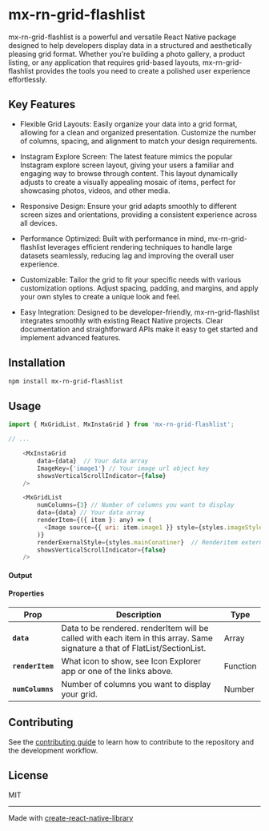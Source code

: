 # mx-rn-grid-flashlist

mx-rn-grid-flashlist is a powerful and versatile React Native package designed to help developers display data in a structured and aesthetically pleasing grid format. Whether you're building a photo gallery, a product listing, or any application that requires grid-based layouts, mx-rn-grid-flashlist provides the tools you need to create a polished user experience effortlessly.

## Key Features

- Flexible Grid Layouts: Easily organize your data into a grid format, allowing for a clean and organized presentation. Customize the number of columns, spacing, and alignment to match your design requirements.

- Instagram Explore Screen: The latest feature mimics the popular Instagram explore screen layout, giving your users a familiar and engaging way to browse through content. This layout dynamically adjusts to create a visually appealing mosaic of items, perfect for showcasing photos, videos, and other media.

- Responsive Design: Ensure your grid adapts smoothly to different screen sizes and orientations, providing a consistent experience across all devices.

- Performance Optimized: Built with performance in mind, mx-rn-grid-flashlist leverages efficient rendering techniques to handle large datasets seamlessly, reducing lag and improving the overall user experience.

- Customizable: Tailor the grid to fit your specific needs with various customization options. Adjust spacing, padding, and margins, and apply your own styles to create a unique look and feel.

- Easy Integration: Designed to be developer-friendly, mx-rn-grid-flashlist integrates smoothly with existing React Native projects. Clear documentation and straightforward APIs make it easy to get started and implement advanced features.

## Installation

```sh
npm install mx-rn-grid-flashlist
```

## Usage

```js
import { MxGridList, MxInstaGrid } from 'mx-rn-grid-flashlist';

// ...

    <MxInstaGrid
        data={data}  // Your data array
        ImageKey={'image1'} // Your image url object key
        showsVerticalScrollIndicator={false}
    />

    <MxGridList
        numColumns={3} // Number of columns you want to display
        data={data} // Your data array
        renderItem={({ item }: any) => (
          <Image source={{ uri: item.image1 }} style={styles.imageStyle} />
        )}
        renderExernalStyle={styles.mainConatiner}  // Renderitem external view style
        showsVerticalScrollIndicator={false}
    />
```

#### Output

#### Properties

| Prop             | Description                                                                                                                 | Type     |
| ---------------- | --------------------------------------------------------------------------------------------------------------------------- | -------- |
| **`data`**       | Data to be rendered. renderItem will be called with each item in this array. Same signature a that of FlatList/SectionList. | Array    |
| **`renderItem`** | What icon to show, see Icon Explorer app or one of the links above.                                                         | Function |
| **`numColumns`** | Number of columns you want to display your grid.                                                                            | Number   |

## Contributing

See the [contributing guide](CONTRIBUTING.md) to learn how to contribute to the repository and the development workflow.

## License

MIT

---

Made with [create-react-native-library](https://github.com/callstack/react-native-builder-bob)

